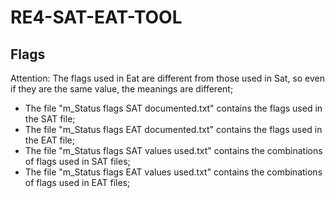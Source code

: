 # RE4-SAT-EAT-TOOL

## Flags
Attention: The flags used in Eat are different from those used in Sat, so even if they are the same value, the meanings are different;

* The file "m_Status flags SAT documented.txt" contains the flags used in the SAT file;
* The file "m_Status flags EAT documented.txt" contains the flags used in the EAT file;
* The file "m_Status flags SAT values used.txt" contains the combinations of flags used in SAT files;
* The file "m_Status flags EAT values used.txt" contains the combinations of flags used in EAT files;